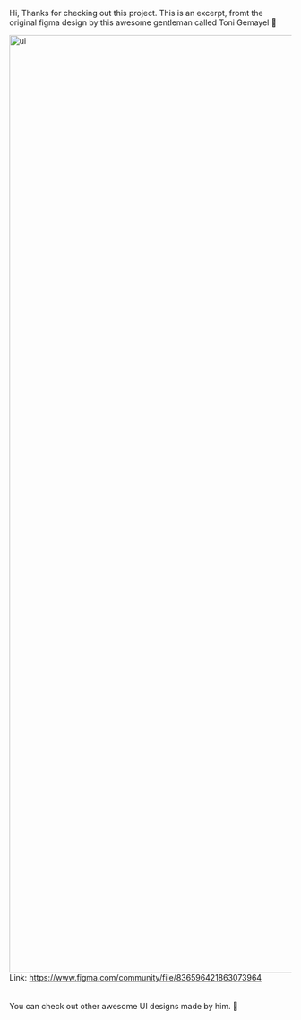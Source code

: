 Hi, Thanks for checking out this project. This is an excerpt, fromt the original figma design by this awesome gentleman called Toni Gemayel 🐐

<img width="1674" alt="ui" src="https://github.com/Eddievin/newtest1/assets/49716569/43739ee4-9faa-48fc-9683-fbce108beb53"></br>
Link: https://www.figma.com/community/file/836596421863073964 </br> </br> </br>
You can check out other awesome UI designs made by him. 🩷
